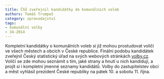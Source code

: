 ```yaml
---
title: ČSÚ zveřejnil kandidátky do komunálních voleb
authors: Tomáš Trumpeš
category: zpravodajství
tags:
- komunální volby
- 34-2014 
---
```


Kompletní kandidátky o komunálních voleb si již mohou prostudovat voliči ve všech městech a obcích v České republice. Finální podobu kandidátek zveřejnil Český statistický úřad na svých webových stránkách [volby.cz](http://volby.cz/pls/kv2014/kv2211?xjazyk=CZ&xid=1&xv=11&xdz=2&xnumnuts=6201&xobec=581372). Voliči se zde mohou seznámit s tím, jaké strany a hnutí u nich kandidují, a projít si i kompletní jmenné seznamy kandidátů. Volby do zastupitelstev obcí a měst vyhlásil prezident České republiky na pátek 10. a sobotu 11. října.